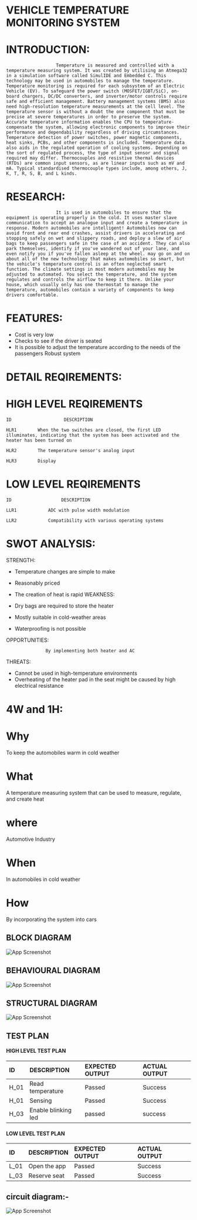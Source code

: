 # VEHICLE TEMPERATURE MONITORING SYSTEM

# INTRODUCTION:

                       Temperature is measured and controlled with a temperature measuring system. It was created by utilising an Atmega32 in a simulation software called SimulIDE and Embedded C. This technology may be used in automobiles to manage the temperature. Temperature monitoring is required for each subsystem of an Electric Vehicle (EV). To safeguard the power switch (MOSFET/IGBT/SiC), on-board chargers, DC/DC converters, and inverter/motor controls require safe and efficient management. Battery management systems (BMS) also need high-resolution temperature measurements at the cell level. The temperature sensor is without a doubt the one component that must be precise at severe temperatures in order to preserve the system. Accurate temperature information enables the CPU to temperature-compensate the system, allowing electronic components to improve their performance and dependability regardless of driving circumstances. Temperature detection of power switches, power magnetic components, heat sinks, PCBs, and other components is included. Temperature data also aids in the regulated operation of cooling systems. Depending on the sort of regulated process, the type of input sensor and signal required may differ. Thermocouples and resistive thermal devices (RTDs) are common input sensors, as are linear inputs such as mV and mA. Typical standardised thermocouple types include, among others, J, K, T, R, S, B, and L kinds.
# RESEARCH:
                       It is used in automobiles to ensure that the equipment is operating properly in the cold. It uses master slave communication to accept an analogue input and create a temperature in response. Modern automobiles are intelligent! Automobiles now can avoid front and rear end crashes, assist drivers in accelerating and stopping safely on wet and slippery roads, and deploy a slew of air bags to keep passengers safe in the case of an accident. They can also park themselves, identify if you've wandered out of your lane, and even notify you if you've fallen asleep at the wheel. may go on and on about all of the new technology that makes automobiles so smart, but the vehicle's temperature control is an often neglected smart function. The climate settings in most modern automobiles may be adjusted to automated. You select the temperature, and the system regulates and controls the airflow to keep it there. Unlike your house, which usually only has one thermostat to manage the temperature, automobiles contain a variety of components to keep drivers comfortable.
# FEATURES:
  * Cost is very low
  *  Checks to see if the driver is seated
   * It is possible to adjust the temperature according to the needs of the passengers
           Robust system
# DETAIL REQIREMENTS:
# HIGH LEVEL REQIREMENTS                                    
	ID                    DESCRIPTION    

    HLR1    	When the two switches are closed, the first LED illuminates, indicating that the system has been activated and the heater has been turned on

    HLR2	    The temperature sensor's analog input   

    HLR3	    Display

# LOW LEVEL REQIREMENTS
      
    ID	                 DESCRIPTION

    LLR1	        ADC with pulse width modulation

    LLR2        	Compatibility with various operating systems


# SWOT ANALYSIS:
  STRENGTH:

* Temperature changes are simple to make
*  Reasonably priced
*  The creation of heat is rapid
  WEAKNESS:

* Dry bags are required to store the heater
* Mostly suitable in cold-weather areas
* Waterproofing is not possible

OPPORTUNITIES:

                   By implementing both heater and AC
THREATS:

 * Cannot be used in high-temperature environments
 * Overheating of the heater pad in the seat might be caused by high electrical resistance
# 4W and 1H:
# Why
To keep the automobiles warm in cold weather


# What
A temperature measuring system that can be used to measure, regulate, and create heat

# where
 Automotive Industry

# When
In automobiles in cold weather

# How 
By incorporating the system into cars



##  BLOCK DIAGRAM

![App Screenshot](https://user-images.githubusercontent.com/94475720/144432864-3ea2fc47-c95b-434e-b9e3-22f47cfa7156.png)

##  BEHAVIOURAL DIAGRAM

![App Screenshot](https://user-images.githubusercontent.com/94475720/144432499-5b213382-4cb8-486e-9ab2-e98932f0c0d3.png)

##  STRUCTURAL DIAGRAM

![App Screenshot](https://user-images.githubusercontent.com/94475720/144433872-2cb18139-997c-4a79-af69-67c60b78bd4e.png)



## TEST PLAN

#### HIGH LEVEL TEST PLAN


  

| ID | DESCRIPTION    | EXPECTED OUTPUT             |ACTUAL OUTPUT           |           
| :-------- | :------- | :------------------------- | :------------       |
| H_01 |Read temperature  |Passed | Success          |   
|H_01  |Sensing  |Passed  |Success   |
|  H_03 | Enable blinking led  |passed|  success| 

#### LOW LEVEL TEST PLAN



| ID | DESCRIPTION  | EXPECTED OUTPUT|ACTUAL OUTPUT         |
| :-------- | :------- | :-------------------------------- | :-------------| 
| L_01 | Open the app  |Passed |Success|
|   L_03   |  	Reserve seat    |   Passed  | Success   |




## circuit diagram:-

![App Screenshot](https://user-images.githubusercontent.com/94483005/144438684-ba046116-b70f-402a-b68b-d8935af1bd75.png)



